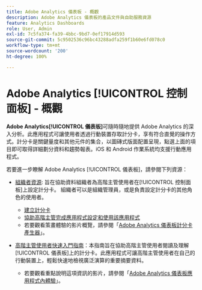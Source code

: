 ```yaml
---
title: Adobe Analytics 儀表板 - 概觀
description: Adobe Analytics 儀表板的產品文件與自助服務資源
feature: Analytics Dashboards
role: User, Admin
exl-id: 7c5fa374-fa39-4bbc-9bd7-0ef17914d593
source-git-commit: 5c9502536c96bc43288adfa259f1b60e6fd078c0
workflow-type: tm+mt
source-wordcount: '200'
ht-degree: 100%

---
```


# Adobe Analytics [!UICONTROL 控制面板] - 概觀

**Adobe Analytics[!UICONTROL  儀表板]**&#x200B;可隨時隨地提供 Adobe Analytics 的深入分析。此應用程式可讓使用者透過行動裝置存取計分卡，享有符合直覺的操作方式。計分卡是關鍵量度和其他元件的集合，以圖磚式版面配置呈現，點選上面的項目即可取得詳細劃分資料和趨勢報表。iOS 和 Android 作業系統均支援行動應用程式。

若要進一步瞭解 Adobe Analytics [!UICONTROL 儀表板]，請參閱下列資源：

* [組織者資源](/help/analyze/mobile-app/curator.md): 旨在協助資料組織者為高階主管使用者在[!UICONTROL 控制面板]上設定計分卡。 組織者可以是組織管理員，或是負責設定計分卡的其他角色的使用者。

   * [建立計分卡](/help/analyze/mobile-app/create-scorecard.md)
   * [協助高階主管完成應用程式設定和使用該應用程式](/help/analyze/mobile-app/set-up-execs.md)
   * 若要觀看策畫體驗的影片概覽，請參閱「[Adobe Analytics 儀表板計分卡產生器](https://experienceleague.adobe.com/docs/analytics-learn/tutorials/additional-tools/analytics-dashboards/adobe-analytics-dashboards-scorecard-builder.html?lang=zh-Hant)」。


* [高階主管使用者快速入門指南](/help/analyze/mobile-app/executive.md)：本指南旨在協助高階主管使用者閱讀及理解[!UICONTROL 儀表板]上的計分卡。此應用程式可讓高階主管使用者在自己的行動裝置上，輕鬆快速地檢視廣泛演算的重要摘要資料。

   * 若要觀看重點說明這項資訊的影片，請參閱「[Adobe Analytics 儀表板應用程式內體驗](https://experienceleague.adobe.com/docs/analytics-learn/tutorials/additional-tools/analytics-dashboards/adobe-analytics-dashboards-in-app-experience.html?lang=zh-Hant)」。
